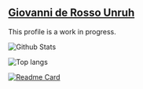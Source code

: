 ## [Giovanni de Rosso Unruh](https://github.com/giovannirosso)
This profile is a work in progress.


![Github Stats](https://github-readme-stats.vercel.app/api?username=giovannirosso&show_icons=true&theme=dark&count_private=true)

![Top langs](https://github-readme-stats.vercel.app/api/top-langs/?username=giovannirosso&theme=dark&layout=compact&count_private=true)

[![Readme Card](https://github-readme-stats.vercel.app/api/pin/?username=giovannirosso&theme=dark&repo=EnergyIO-ESP32)](https://github.com/giovannirosso/EnergyIO-esp32)
